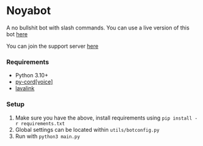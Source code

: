 # Noyabot
A no bullshit bot with slash commands. You can use a live version of this bot [here](https://discord.com/oauth2/authorize?scope=bot+applications.commands&client_id=912240700865806378)

You can join the support server [here](https://discord.gg/2Jb5M9wwsN)

### Requirements
- Python 3.10+
- [py-cord[voice]](https://github.com/Pycord-Development/pycord)
- [lavalink](https://github.com/Devoxin/Lavalink.py)

### Setup
1. Make sure you have the above, install requirements using `pip install -r requirements.txt`
2. Global settings can be located within `utils/botconfig.py`
3. Run with `python3 main.py`

